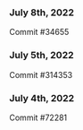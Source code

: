### July 8th, 2022

Commit #34655

### July 5th, 2022

Commit #314353


### July 4th, 2022

Commit #72281
